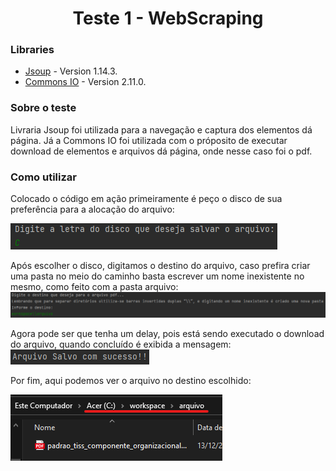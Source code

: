 <h1 align="center">Teste 1 - WebScraping</h1>

### Libraries
* [Jsoup](https://jsoup.org/download) - Version 1.14.3.
* [Commons IO](https://commons.apache.org/proper/commons-io/download_io.cgi) - Version 2.11.0.

### Sobre o teste
Livraria Jsoup foi utilizada para a navegação e captura dos elementos dá página. Já a Commons IO foi utilizada com o próposito de executar download de elementos e arquivos dá página, onde nesse caso foi o pdf.

### Como utilizar 

Colocado o código em ação primeiramente é peço o disco de sua preferência para a alocação do arquivo:

![alt text](https://github.com/chicoquix/processoSeletivo/blob/main/image/disco.png)

Após escolher o disco, digitamos o destino do arquivo, caso prefira criar uma pasta no meio do caminho basta escrever um nome inexistente no mesmo, como feito com a pasta arquivo:
![alt text](https://github.com/chicoquix/processoSeletivo/blob/main/image/destino.png)

Agora pode ser que tenha um delay, pois está sendo executado o download do arquivo, quando concluído é exibida a mensagem: 
![alt text](https://github.com/chicoquix/processoSeletivo/blob/main/image/fim.png)

Por fim, aqui podemos ver o arquivo no destino escolhido:

![alt text](https://github.com/chicoquix/processoSeletivo/blob/main/image/arquivo.png)
